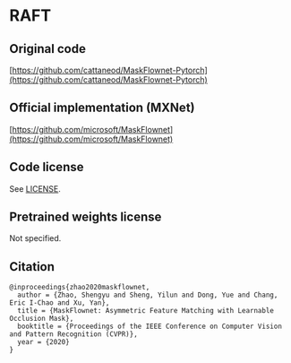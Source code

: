 # RAFT

## Original code

[https://github.com/cattaneod/MaskFlownet-Pytorch](https://github.com/cattaneod/MaskFlownet-Pytorch)

## Official implementation (MXNet)

[https://github.com/microsoft/MaskFlownet](https://github.com/microsoft/MaskFlownet)

## Code license

See [LICENSE](LICENSE).

## Pretrained weights license

Not specified.

## Citation

```
@inproceedings{zhao2020maskflownet,
  author = {Zhao, Shengyu and Sheng, Yilun and Dong, Yue and Chang, Eric I-Chao and Xu, Yan},
  title = {MaskFlownet: Asymmetric Feature Matching with Learnable Occlusion Mask},
  booktitle = {Proceedings of the IEEE Conference on Computer Vision and Pattern Recognition (CVPR)},
  year = {2020}
}
```